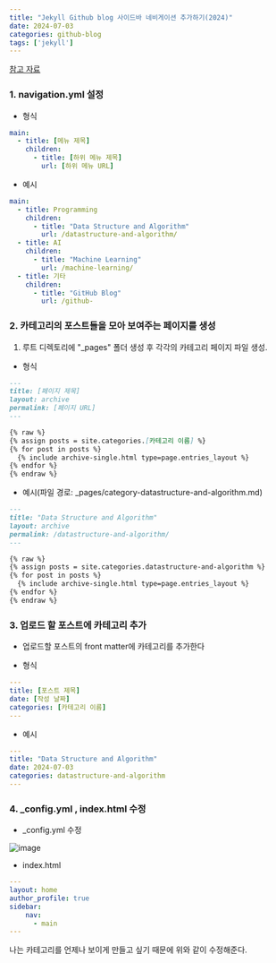 ```yaml
---
title: "Jekyll Github blog 사이드바 네비게이션 추가하기(2024)"
date: 2024-07-03
categories: github-blog
tags: ['jekyll']
---
```


[참고 자료](https://x2info.github.io/minimal-mistakes/%EC%B9%B4%ED%85%8C%EA%B3%A0%EB%A6%AC_%EB%A7%8C%EB%93%A4%EA%B8%B0/)

### 1. navigation.yml 설정

- 형식

```yaml
main:
  - title: [메뉴 제목]
    children:
      - title: [하위 메뉴 제목]
        url: [하위 메뉴 URL]
```

- 예시

```yaml
main:
  - title: Programming 
    children:
      - title: "Data Structure and Algorithm" 
        url: /datastructure-and-algorithm/
  - title: AI 
    children:
      - title: "Machine Learning"
        url: /machine-learning/
  - title: 기타
    children:
      - title: "GitHub Blog"
        url: /github-
```

### 2. 카테고리의 포스트들을 모아 보여주는 페이지를 생성

1. 루트 디렉토리에 "_pages" 폴더 생성 후 각각의 카테고리 페이지 파일 생성.

- 형식

```markdown
---
title: [페이지 제목]
layout: archive
permalink: [페이지 URL]
---

{% raw %}
{% assign posts = site.categories.[카테고리 이름] %}
{% for post in posts %}
  {% include archive-single.html type=page.entries_layout %}
{% endfor %}
{% endraw %}
```

- 예시(파일 경로: \_pages/category-datastructure-and-algorithm.md)

```markdown
---
title: "Data Structure and Algorithm"
layout: archive
permalink: /datastructure-and-algorithm/
---

{% raw %}
{% assign posts = site.categories.datastructure-and-algorithm %}
{% for post in posts %}
  {% include archive-single.html type=page.entries_layout %}
{% endfor %}
{% endraw %}
```

### 3. 업로드 할 포스트에 카테고리 추가

- 업로드할 포스트의 front matter에 카테고리를 추가한다

- 형식

```yaml
---
title: [포스트 제목]
date: [작성 날짜]
categories: [카테고리 이름]
---
```

- 예시

```yaml
---
title: "Data Structure and Algorithm"
date: 2024-07-03
categories: datastructure-and-algorithm
---
```

### 4. \_config.yml , index.html 수정

- \_config.yml 수정

![image](https://i.imgur.com/scXMEGa.png)

- index.html

```yaml
---
layout: home
author_profile: true
sidebar:
    nav:
      - main
---
```

나는 카테고리를 언제나 보이게 만들고 싶기 때문에 위와 같이 수정해준다.
